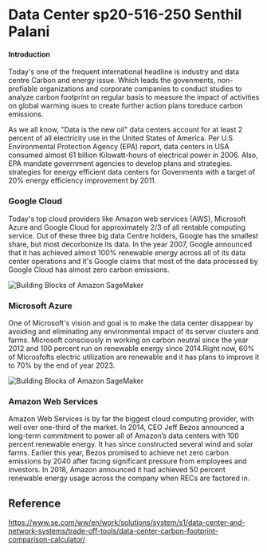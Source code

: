 # Data Center sp20-516-250 Senthil Palani 
#### Introduction
Today's one of the frequent international headline is industry and data centre Carbon and energy issue. Which leads the govenments, non-profiable organizations and corporate companies to conduct studies to analyze carbon footprint on regular basis to measure the impact of activities on global warming isues to create further action plans toreduce carbon emissions.

As we all know, "Data is the new oil" data centers account for at least 2 percent of all electricity use in the United States of America. Per U.S Environmental Protection Agency (EPA) report, data centers in USA consumed almost 61 billion Kilowatt-hours of electrical power in 2006. Also, EPA mandate government agencies to develop plans and strategies. strategies for energy efficient data centers for Govenments with a target of 20% energy efficiency improvement by 2011.

### Google Cloud
Today's top cloud providers like Amazon web services (AWS), Microsoft Azure and Google Cloud for approximately 2/3 of all rentable computing service. Out of these three big data Centre holders, Google has the smallest share, but most decorbonize its data. In the year 2007, Google announced that it has achieved almost 100% renewable energy across all of its data center operations and it's Google claims that most of the data processed by Google Cloud has almost zero carbon emissions.

![Building Blocks of Amazon SageMaker](https://media.wired.com/photos/5de7f07aec5b5300087be597/master/w_1600%2Cc_limit/science_M22567.jpg)

### Microsoft Azure
One of Microsoft's vision and goal is to make the data center disappear by avoiding and eliminating any environmental impact of its server clusters and farms. Microsoft consciously in working on carbon neutral since the year 2012 and 100 percent run on renewable energy since 2014.Right now, 60% of Microsfofts electric utilization are renewable and it has plans to improve it to 70% by the end of year 2023. 

![Building Blocks of Amazon SageMaker](https://media.wired.com/photos/5de7f0710e773300087dbb3e/master/w_1600%2Cc_limit/Science_AWSdatacenter-587177040.jpg)

### Amazon Web Services

Amazon Web Services is by far the biggest cloud computing provider, with well over one-third of the market. In 2014, CEO Jeff Bezos announced a long-term commitment to power all of Amazon’s data centers with 100 percent renewable energy. It has since constructed several wind and solar farms. Earlier this year, Bezos promised to achieve net zero carbon emissions by 2040 after facing significant pressure from employees and investors. In 2018, Amazon announced it had achieved 50 percent renewable energy usage across the company when RECs are factored in.



## Reference
https://www.se.com/ww/en/work/solutions/system/s1/data-center-and-network-systems/trade-off-tools/data-center-carbon-footprint-comparison-calculator/



